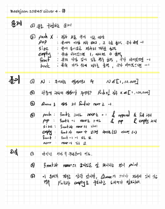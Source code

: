 ![DEEC57E5-44C5-447A-97A1-CEC3207A525A.jpeg](README_assets/fe983fb9af1b82cd02d52a45706cd69af860c6a4.jpeg)


